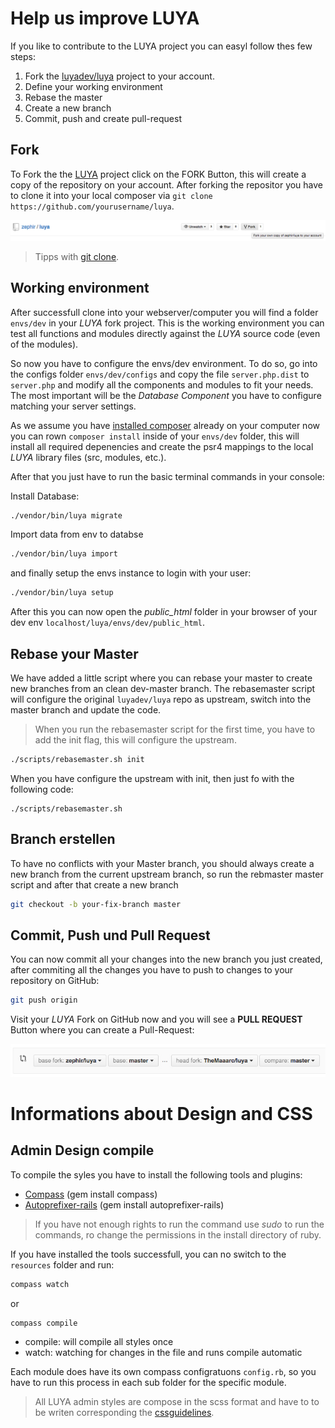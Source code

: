 Help us improve LUYA
==================

If you like to contribute to the LUYA project you can easyl follow thes few steps:

1. Fork the [luyadev/luya](https://github.com/luyadev/luya) project to your account.
2. Define your working environment
3. Rebase the master
4. Create a new branch
5. Commit, push and create pull-request

Fork
------
To Fork the the [LUYA](https://github.com/luyadev/luya) project click on the FORK Button, this will create a copy of the repository on your account. After forking the repositor you have to clone it into your local composer  via `git clone https://github.com/yourusername/luya`. 

![fork-luya](https://raw.githubusercontent.com/luyadev/luya/master/docs/guide/img/start-collaboration-fork.jpg "Fork Luya")

> Tipps with [git clone](https://help.github.com/articles/importing-a-git-repository-using-the-command-line/).

Working environment
---------------

After successfull clone into your webserver/computer you will find a folder `envs/dev` in your *LUYA* fork project. This is the working environment you can test all functions and modules directly against the *LUYA* source code (even of the modules).

So now you have to configure the envs/dev environment. To do so, go into the configs folder `envs/dev/configs` and copy the file `server.php.dist` to `server.php` and modify all the components and modules to fit your needs. The most important will be the *Database Component* you have to configure matching your server settings.

As we assume you have [installed composer](install.md) already on your computer now you can rown `composer install` inside of your `envs/dev` folder, this will install all required depenencies and create the psr4 mappings to the local *LUYA* library files (src, modules, etc.).

After that you just have to run the basic terminal commands in your console:

Install Database:

```sh
./vendor/bin/luya migrate
```

Import data from env to databse

```sh
./vendor/bin/luya import
```

and finally setup the envs instance to login with your user:

```sh
./vendor/bin/luya setup
```

After this you can now open the *public_html* folder in your browser of your dev env `localhost/luya/envs/dev/public_html`.

Rebase your Master
------------------

We have added a little script where you can rebase your master to create new branches from an clean dev-master branch. The rebasemaster script will configure the original `luyadev/luya` repo as upstream, switch into the master branch and update the code.

> When you run the rebasemaster script for the first time, you have to add the init flag, this will configure the upstream.

```sh
./scripts/rebasemaster.sh init
```

When you have configure the upstream with init, then just fo with the following code:

```
./scripts/rebasemaster.sh
```

Branch erstellen
----------------

To have no conflicts with your Master branch, you should always create a new branch from the current upstream branch, so run the rebmaster master script and after that create a new branch

```sh
git checkout -b your-fix-branch master
```

Commit, Push und Pull Request
-----------------------------

You can now commit all your changes into the new branch you just created, after commiting all the changes you have to push to changes to your repository on GitHub:

```sh
git push origin
```

Visit your *LUYA* Fork on GitHub now and you will see a **PULL REQUEST** Button where you can create a Pull-Request:

![pull-request](https://raw.githubusercontent.com/luyadev/luya/master/docs/guide/img/start-collaboration-pull-request.jpg "Pull request")


Informations about Design and CSS
=================================

Admin Design compile
-------------------------

To compile the syles you have to install the following tools and plugins:

* [Compass](http://compass-style.org/install/) (gem install compass)
* [Autoprefixer-rails](autoprefixer-rails) (gem install autoprefixer-rails)

> If you have not enough rights to run the command use *sudo* to run the commands, ro change the permissions in the install directory of ruby.


If you have installed the tools successfull, you can no switch to the `resources` folder and run:

```sh
compass watch
```

or

```
compass compile
```

+ compile: will compile all styles once
+ watch: watching for changes in the file and runs compile automatic


Each module does have its own compass configratuons `config.rb`, so you have to run this process in each sub folder for the specific module.

> All LUYA admin styles are compose in the scss format and have to to be writen corresponding the [cssguidelines](http://cssguidelin.es).

